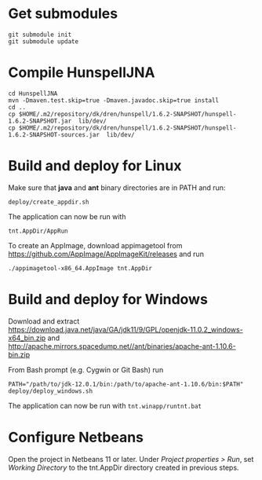 # Get submodules

	git submodule init
	git submodule update

# Compile HunspellJNA

	cd HunspellJNA
	mvn -Dmaven.test.skip=true -Dmaven.javadoc.skip=true install
	cd ..
	cp $HOME/.m2/repository/dk/dren/hunspell/1.6.2-SNAPSHOT/hunspell-1.6.2-SNAPSHOT.jar  lib/dev/
	cp $HOME/.m2/repository/dk/dren/hunspell/1.6.2-SNAPSHOT/hunspell-1.6.2-SNAPSHOT-sources.jar  lib/dev/

# Build and deploy for Linux

Make sure that **java** and **ant** binary directories are in PATH and run:

	deploy/create_appdir.sh

The application can now be run with

	tnt.AppDir/AppRun

To create an AppImage, download appimagetool from https://github.com/AppImage/AppImageKit/releases and run

	./appimagetool-x86_64.AppImage tnt.AppDir

# Build and deploy for Windows

Download and extract
https://download.java.net/java/GA/jdk11/9/GPL/openjdk-11.0.2_windows-x64_bin.zip and
http://apache.mirrors.spacedump.net//ant/binaries/apache-ant-1.10.6-bin.zip

From Bash prompt (e.g. Cygwin or Git Bash) run

	PATH="/path/to/jdk-12.0.1/bin:/path/to/apache-ant-1.10.6/bin:$PATH"
	deploy/deploy_windows.sh

The application can now be run with ```tnt.winapp/runtnt.bat```

# Configure Netbeans

Open the project in Netbeans 11 or later. Under *Project properties > Run*, set *Working Directory* to the tnt.AppDir directory created in previous steps.

